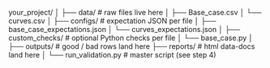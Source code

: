 your_project/
│
├── data/                       # raw files live here
│   ├── Base_case.csv
│   └── curves.csv
│
├── configs/                    # expectation JSON per file
│   ├── base_case_expectations.json
│   └── curves_expectations.json
│
├── custom_checks/              # optional Python checks per file
│   └── base_case.py
│
├── outputs/                    # good / bad rows land here
├── reports/                    # html data-docs land here
│
└── run_validation.py           # master script (see step 4)
